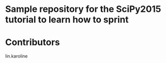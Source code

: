 Sample repository for the SciPy2015 tutorial to learn how to sprint
====================================================================

Contributors
============
lin.karoline
